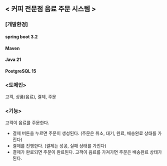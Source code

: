 ## < 커피 전문점 음료 주문 시스템 >

### [개발환경]
#### spring boot 3.2
#### Maven
#### Java 21
#### PostgreSQL 15

### <도메인>
고객, 상품(음료), 결제, 주문

### <기능>
고객이 음료를 주문한다.

- 결제 버튼을 누르면 주문이 생성된다. (주문은 취소, 대기, 완료, 배송완료 상태를 가진다)
- 결제를 진행한다. (결제는 성공, 실패 상태를 가진다)
- 결제가 완료되면 주문이 완료된다.
  고객이 음료를 가져가면 주문은 배송완료 상태가 된다.

